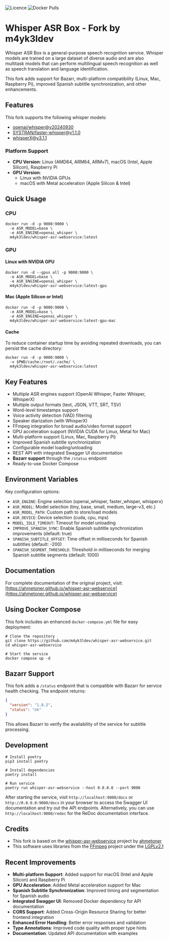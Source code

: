 ![Licence](https://img.shields.io/github/license/m4yk3ldev/whisper-asr-webservice.svg)
![Docker Pulls](https://img.shields.io/docker/pulls/m4yk3ldev/whisper-asr-webservice.svg)

# Whisper ASR Box - Fork by m4yk3ldev

Whisper ASR Box is a general-purpose speech recognition service. Whisper models are trained on a large dataset of diverse audio and are also multitask models that can perform multilingual speech recognition as well as speech translation and language identification.

This fork adds support for Bazarr, multi-platform compatibility (Linux, Mac, Raspberry Pi), improved Spanish subtitle synchronization, and other enhancements.

## Features

This fork supports the following whisper models:

- [openai/whisper](https://github.com/openai/whisper)@[v20240930](https://github.com/openai/whisper/releases/tag/v20240930)
- [SYSTRAN/faster-whisper](https://github.com/SYSTRAN/faster-whisper)@[v1.1.0](https://github.com/SYSTRAN/faster-whisper/releases/tag/v1.1.0)
- [whisperX](https://github.com/m-bain/whisperX)@[v3.1.1](https://github.com/m-bain/whisperX/releases/tag/v3.1.1)

### Platform Support

- **CPU Version**: Linux (AMD64, ARM64, ARMv7), macOS (Intel, Apple Silicon), Raspberry Pi
- **GPU Version**: 
  - Linux with NVIDIA GPUs
  - macOS with Metal acceleration (Apple Silicon & Intel)

## Quick Usage

### CPU

```shell
docker run -d -p 9000:9000 \
  -e ASR_MODEL=base \
  -e ASR_ENGINE=openai_whisper \
  m4yk3ldev/whisper-asr-webservice:latest
```

### GPU

#### Linux with NVIDIA GPU
```shell
docker run -d --gpus all -p 9000:9000 \
  -e ASR_MODEL=base \
  -e ASR_ENGINE=openai_whisper \
  m4yk3ldev/whisper-asr-webservice:latest-gpu
```

#### Mac (Apple Silicon or Intel)
```shell
docker run -d -p 9000:9000 \
  -e ASR_MODEL=base \
  -e ASR_ENGINE=openai_whisper \
  m4yk3ldev/whisper-asr-webservice:latest-gpu-mac
```

#### Cache

To reduce container startup time by avoiding repeated downloads, you can persist the cache directory:

```shell
docker run -d -p 9000:9000 \
  -v $PWD/cache:/root/.cache/ \
  m4yk3ldev/whisper-asr-webservice:latest
```

## Key Features

- Multiple ASR engines support (OpenAI Whisper, Faster Whisper, WhisperX)
- Multiple output formats (text, JSON, VTT, SRT, TSV)
- Word-level timestamps support
- Voice activity detection (VAD) filtering
- Speaker diarization (with WhisperX)
- FFmpeg integration for broad audio/video format support
- GPU acceleration support (NVIDIA CUDA for Linux, Metal for Mac)
- Multi-platform support (Linux, Mac, Raspberry Pi)
- Improved Spanish subtitle synchronization
- Configurable model loading/unloading
- REST API with integrated Swagger UI documentation
- **Bazarr support** through the `/status` endpoint
- Ready-to-use Docker Compose

## Environment Variables

Key configuration options:

- `ASR_ENGINE`: Engine selection (openai_whisper, faster_whisper, whisperx)
- `ASR_MODEL`: Model selection (tiny, base, small, medium, large-v3, etc.)
- `ASR_MODEL_PATH`: Custom path to store/load models
- `ASR_DEVICE`: Device selection (cuda, cpu, mps)
- `MODEL_IDLE_TIMEOUT`: Timeout for model unloading
- `IMPROVE_SPANISH_SYNC`: Enable Spanish subtitle synchronization improvements (default: true)
- `SPANISH_SUBTITLE_OFFSET`: Time offset in milliseconds for Spanish subtitles (default: -200)
- `SPANISH_SEGMENT_THRESHOLD`: Threshold in milliseconds for merging Spanish subtitle segments (default: 1000)

## Documentation

For complete documentation of the original project, visit:
[https://ahmetoner.github.io/whisper-asr-webservice](https://ahmetoner.github.io/whisper-asr-webservice)

## Using Docker Compose

This fork includes an enhanced `docker-compose.yml` file for easy deployment:

```shell
# Clone the repository
git clone https://github.com/m4yk3ldev/whisper-asr-webservice.git
cd whisper-asr-webservice

# Start the service
docker compose up -d
```

## Bazarr Support

This fork adds a `/status` endpoint that is compatible with Bazarr for service health checking. The endpoint returns:

```json
{
  "version": "1.8.2",
  "status": "ok"
}
```

This allows Bazarr to verify the availability of the service for subtitle processing.

## Development

```shell
# Install poetry
pip3 install poetry

# Install dependencies
poetry install

# Run service
poetry run whisper-asr-webservice --host 0.0.0.0 --port 9000
```

After starting the service, visit `http://localhost:9000/docs` or `http://0.0.0.0:9000/docs` in your browser to access the Swagger UI documentation and try out the API endpoints. Alternatively, you can use `http://localhost:9000/redoc` for the ReDoc documentation interface.

## Credits

- This fork is based on the [whisper-asr-webservice](https://github.com/ahmetoner/whisper-asr-webservice) project by [ahmetoner](https://github.com/ahmetoner)
- This software uses libraries from the [FFmpeg](http://ffmpeg.org) project under the [LGPLv2.1](http://www.gnu.org/licenses/old-licenses/lgpl-2.1.html)

## Recent Improvements

- **Multi-platform Support**: Added support for macOS (Intel and Apple Silicon) and Raspberry Pi
- **GPU Acceleration**: Added Metal acceleration support for Mac
- **Spanish Subtitle Synchronization**: Improved timing and segmentation for Spanish audio
- **Integrated Swagger UI**: Removed Docker dependency for API documentation
- **CORS Support**: Added Cross-Origin Resource Sharing for better frontend integration
- **Enhanced Error Handling**: Better error responses and validation
- **Type Annotations**: Improved code quality with proper type hints
- **Documentation**: Updated API documentation with examples
